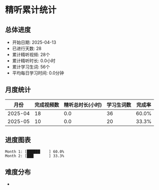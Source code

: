 # 精听累计统计

## 总体进度

- 开始日期: 2025-04-13
- 已进行天数: 28
- 累计精听视频: 28个
- 累计精听时长: 0.0小时
- 累计学习生词: 56个
- 平均每日学习时间: 0.0分钟

## 月度统计

| 月份 | 完成视频数 | 精听总时长(小时) | 学习生词数 | 完成率 |
|-----|-----------|----------------|----------|-------|
| 2025-04 | 18 | 0.0 | 36 | 60.0% |
| 2025-05 | 10 | 0.0 | 20 | 33.3% |

## 进度图表

```
Month 1: [██████    ] 60.0%
Month 2: [███       ] 33.3%
```

## 难度分布

- [简单/中等/困难]: 28 (100.0%)